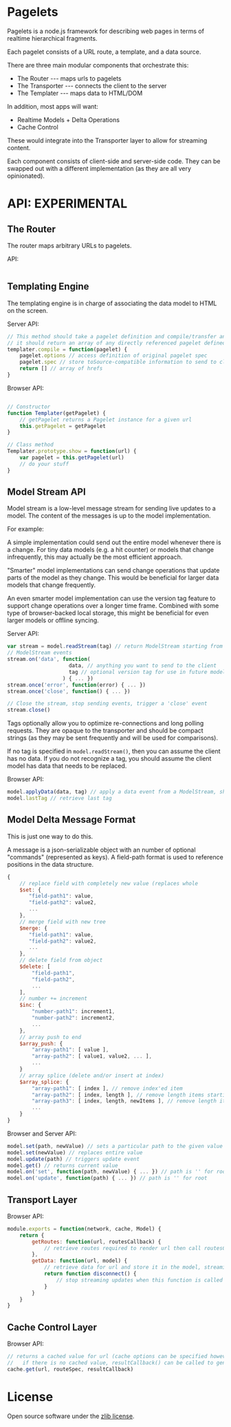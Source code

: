 Pagelets
==============

Pagelets is a node.js framework for describing web pages in terms of realtime hierarchical fragments.

Each pagelet consists of a URL route, a template, and a data source.

There are three main modular components that orchestrate this:

* The Router --- maps urls to pagelets
* The Transporter --- connects the client to the server
* The Templater --- maps data to HTML/DOM

In addition, most apps will want:
* Realtime Models + Delta Operations
* Cache Control

These would integrate into the Transporter layer to allow for streaming content.

Each component consists of client-side and server-side code. They can be swapped out with a different implementation
(as they are all very opinionated).


API: EXPERIMENTAL
================

The Router
----------
The router maps arbitrary URLs to pagelets.

API:
```js

```


Templating Engine
-----------------
The templating engine is in charge of associating the data model to HTML on the screen.

Server API:
```js
// This method should take a pagelet definition and compile/transfer and template information needed by the client API
// it should return an array of any directly referenced pagelet defined in this pagelet
templater.compile = function(pagelet) {
    pagelet.options // access definition of original pagelet spec
    pagelet.spec // store toSource-compatible information to send to client for pagelet spec
    return [] // array of hrefs
}
```

Browser API:
```js

// Constructor
function Templater(getPagelet) {
    // getPagelet returns a Pagelet instance for a given url
    this.getPagelet = getPagelet
}

// Class method
Templater.prototype.show = function(url) {
    var pagelet = this.getPagelet(url)
    // do your stuff
}
```


Model Stream API
----------------

Model stream is a low-level message stream for sending live updates to a model. The content of the messages is up to the
model implementation.

For example:

A simple implementation could send out the entire model whenever there is a change. For tiny data models (e.g. a hit
counter) or models that change infrequently, this may actually be the most efficient approach.

"Smarter" model implementations can send change operations that update parts of the model as they change. This
would be beneficial for larger data models that change frequently.

An even smarter model implementation can use the version tag feature to support change operations over a longer time
frame. Combined with some type of browser-backed local storage, this might be beneficial for even larger models or
offline syncing.

Server API:
```js
var stream = model.readStream(tag) // return ModelStream starting from scratch or from a given version tag
// ModelStream events
stream.on('data', function(
                    data, // anything you want to send to the client
                    tag // optional version tag for use in future model.readStream calls
                  ) { ... })
stream.once('error', function(error) { ... })
stream.once('close', function() { ... })

// Close the stream, stop sending events, trigger a 'close' event
stream.close()
```

Tags optionally allow you to optimize re-connections and long polling requests. They are opaque to the transporter and
should be compact strings (as they may be sent frequently and will be used for comparisons).

If no tag is specified in `model.readStream()`, then you can assume the client has no data. If you do not recognize a
tag, you should assume the client model has data that needs to be replaced.

Browser API:
```js
model.applyData(data, tag) // apply a data event from a ModelStream, should assign tag to this.lastTag
model.lastTag // retrieve last tag
```

Model Delta Message Format
--------------------------
This is just one way to do this.

A message is a json-serializable object with an number of optional "commands" (represented as keys). A field-path format
is used to reference positions in the data structure.

```js
{
    // replace field with completely new value (replaces whole
    $set: {
       "field-path1": value,
       "field-path2": value2,
       ...
    },
    // merge field with new tree
    $merge: {
       "field-path1": value,
       "field-path2": value2,
       ...
    },
    // delete field from object
    $delete: [
        "field-path1",
        "field-path2",
        ...
    ],
    // number += increment
    $inc: {
        "number-path1": increment1,
        "number-path2": increment2,
        ...
    },
    // array push to end
    $array_push: {
        "array-path1": [ value ],
        "array-path2": [ value1, value2, ... ],
        ...
    }
    // array splice (delete and/or insert at index)
    $array_splice: {
        "array-path1": [ index ], // remove index'ed item
        "array-path2": [ index, length ], // remove length items starting at index
        "array-path3": [ index, length, newItems ], // remove length items starting at index and insert newItems
        ...
    }
}
```




Browser and Server API:
```js
model.set(path, newValue) // sets a particular path to the given value
model.set(newValue) // replaces entire value
model.update(path) // triggers update event
model.get() // returns current value
model.on('set', function(path, newValue) { ... }) // path is '' for root
model.on('update', function(path) { ... }) // path is '' for root

```

Transport Layer
---------------

Browser API:
```js
module.exports = function(network, cache, Model) {
    return {
        getRoutes: function(url, routesCallback) {
            // retrieve routes required to render url then call routesCallback(error, routes)
        },
        getData: function(url, model) {
            // retrieve data for url and store it in the model, streaming updates if supported
            return function disconnect() {
                // stop streaming updates when this function is called
            }
        }
    }
}
```



Cache Control Layer
-------------------


Browser API:
```js
// returns a cached value for url (cache options can be specified however you like in routeSpec)
//   if there is no cached value, resultCallback() can be called to generate the value
cache.get(url, routeSpec, resultCallback)
```




License
=======
Open source software under the [zlib license](LICENSE).